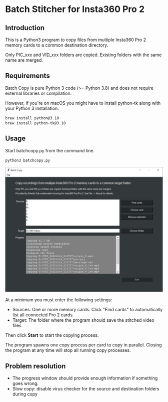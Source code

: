 
# Batch Stitcher for Insta360 Pro 2

## Introduction

This is a Python3 program to copy files from multiple Insta360 Pro 2 memory cards to a common destination directory.

Only PIC_xxx and VID_xxx folders are copied. Existing folders with the same name are merged. 

## Requirements

Batch Copy is pure Python 3 code (>= Python 3.8) and does not require external libraries or compilation. 

However, if you're on macOS you might have to install python-tk along with your Python 3 installation.

```
brew install python@3.10
brew install python-tk@3.10
```

## Usage

Start batchcopy.py from the command line.

```
python3 batchcopy.py
```

![alt text](./batchcopy.png)

At a minimum you must enter the following settings:

- Sources: One or more memory cards. Click "Find cards" to automatically list all connected Pro 2 cards.
- Target: The folder where the program should save the stitched video files

Then click **Start** to start the copying process.

The program spawns one copy process per card to copy in parallel. Closing the program at any time will stop all running copy processes.

## Problem resolution

- The progress window should provide enough information if something goes wrong.
- Slow copy: disable virus checker for the source and destination folders during copy